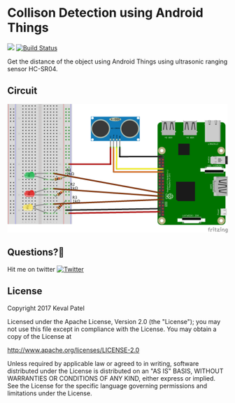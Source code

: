 # Collison Detection using Android Things
<a href="https://www.paypal.me/kevalpatel2106"> <img src="https://img.shields.io/badge/paypal-donate-yellow.svg" /></a> [![Build Status](https://travis-ci.org/kevalpatel2106/remote-storage-android-things.svg?branch=master)](https://travis-ci.org/kevalpatel2106/remote-storage-android-things)

Get the distance of the object using Android Things using ultrasonic ranging sensor HC-SR04.

## Circuit
![circuit](/misc/collison-deector.png)

## Questions?🤔
Hit me on twitter [![Twitter](https://img.shields.io/badge/Twitter-@kevalpatel2106-blue.svg?style=flat)](https://twitter.com/kevalpatel2106)

## License
Copyright 2017 Keval Patel

Licensed under the Apache License, Version 2.0 (the "License"); you may not use this file except in compliance with the License. You may obtain a copy of the License at

http://www.apache.org/licenses/LICENSE-2.0

Unless required by applicable law or agreed to in writing, software distributed under the License is distributed on an "AS IS" BASIS, WITHOUT WARRANTIES OR CONDITIONS OF ANY KIND, either express or implied. See the License for the specific language governing permissions and limitations under the License.
